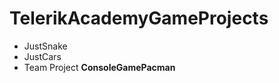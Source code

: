 TelerikAcademyGameProjects
==========================

  * JustSnake
  * JustCars
  * Team Project <b>ConsoleGamePacman</b>

